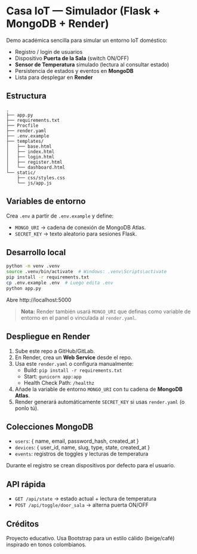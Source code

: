 # Casa IoT — Simulador (Flask + MongoDB + Render)

Demo académica sencilla para simular un entorno IoT doméstico:
- Registro / login de usuarios
- Dispositivo **Puerta de la Sala** (switch ON/OFF)
- **Sensor de Temperatura** simulado (lectura al consultar estado)
- Persistencia de estados y eventos en **MongoDB**
- Lista para desplegar en **Render**

## Estructura
```
.
├── app.py
├── requirements.txt
├── Procfile
├── render.yaml
├── .env.example
├── templates/
│   ├── base.html
│   ├── index.html
│   ├── login.html
│   ├── register.html
│   └── dashboard.html
└── static/
    ├── css/styles.css
    └── js/app.js
```

## Variables de entorno
Crea `.env` a partir de `.env.example` y define:
- `MONGO_URI` → cadena de conexión de MongoDB Atlas.
- `SECRET_KEY` → texto aleatorio para sesiones Flask.

## Desarrollo local
```bash
python -m venv .venv
source .venv/bin/activate  # Windows: .venv\Scripts\activate
pip install -r requirements.txt
cp .env.example .env  # Luego edita .env
python app.py
```
Abre http://localhost:5000

> **Nota:** Render también usará `MONGO_URI` que definas como variable de entorno en el panel o vinculada al `render.yaml`.

## Despliegue en Render
1. Sube este repo a GitHub/GitLab.
2. En Render, crea un **Web Service** desde el repo.
3. Usa este `render.yaml` o configura manualmente:
   - Build: `pip install -r requirements.txt`
   - Start: `gunicorn app:app`
   - Health Check Path: `/healthz`
4. Añade la variable de entorno `MONGO_URI` con tu cadena de **MongoDB Atlas**.
5. Render generará automáticamente `SECRET_KEY` si usas `render.yaml` (o ponlo tú).

## Colecciones MongoDB
- `users`: { name, email, password_hash, created_at }
- `devices`: { user_id, name, slug, type, state, created_at }
- `events`: registros de toggles y lecturas de temperatura

Durante el registro se crean dispositivos por defecto para el usuario.

## API rápida
- `GET /api/state` → estado actual + lectura de temperatura
- `POST /api/toggle/door_sala` → alterna puerta ON/OFF

## Créditos
Proyecto educativo. Usa Bootstrap para un estilo cálido (beige/café) inspirado en tonos colombianos.
